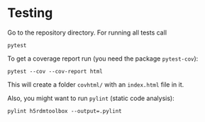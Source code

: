 # Testing
Go to the repository directory. For running all tests call

    pytest

To get a coverage report run (you need the package `pytest-cov`):

    pytest --cov --cov-report html
    
This will create a folder `covhtml/` with an `index.html` file in it.

Also, you might want to run `pylint` (static code analysis):

    pylint h5rdmtoolbox --output=.pylint
